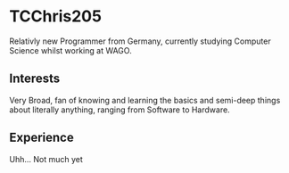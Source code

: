 # TCChris205
Relativly new Programmer from Germany, currently studying Computer Science whilst working at WAGO.

## Interests
Very Broad, fan of knowing and learning the basics and semi-deep things about literally anything, 
ranging from Software to Hardware.

## Experience
Uhh... Not much yet

<!---
TCChris205/TCChris205 is a ✨ special ✨ repository because its `README.md` (this file) appears on your GitHub profile.
You can click the Preview link to take a look at your changes.
--->

